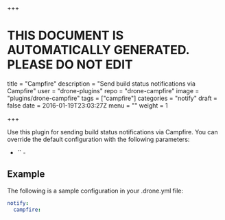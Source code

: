 +++

# THIS DOCUMENT IS AUTOMATICALLY GENERATED. PLEASE DO NOT EDIT

title = "Campfire"
description = "Send build status notifications via Campfire"
user = "drone-plugins"
repo = "drone-campfire"
image = "plugins/drone-campfire"
tags = ["campfire"]
categories = "notify"
draft = false
date = 2016-01-19T23:03:27Z
menu = ""
weight = 1

+++

Use this plugin for sending build status notifications via Campfire. You can
override the default configuration with the following parameters:

* `` -

## Example

The following is a sample configuration in your .drone.yml file:

```yaml
notify:
  campfire:
```

